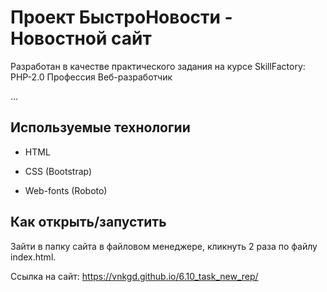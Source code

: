 # Проект БыстроНовости - Новостной сайт

Разработан в качестве практического задания на курсе SkillFactory: PHP-2.0 Профессия Веб-разработчик

…

## Используемые технологии

* HTML

* CSS (Bootstrap)

* Web-fonts (Roboto)

## Как открыть/запустить

Зайти в папку сайта в файловом менеджере, кликнуть 2 раза по файлу index.html.

Ссылка на сайт:
https://vnkgd.github.io/6.10_task_new_rep/